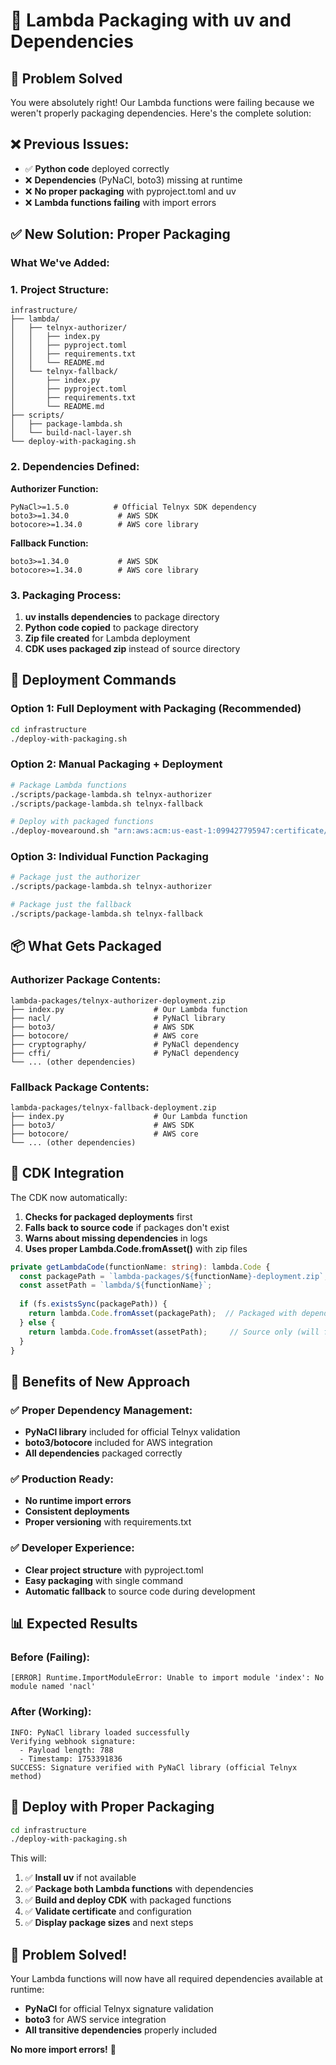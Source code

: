 # 🚀 Lambda Packaging with uv and Dependencies

## 🚨 **Problem Solved**

You were absolutely right! Our Lambda functions were failing because we weren't properly packaging dependencies. Here's the complete solution:

## ❌ **Previous Issues:**
- ✅ **Python code** deployed correctly
- ❌ **Dependencies** (PyNaCl, boto3) missing at runtime
- ❌ **No proper packaging** with pyproject.toml and uv
- ❌ **Lambda functions failing** with import errors

## ✅ **New Solution: Proper Packaging**

### **What We've Added:**

### **1. Project Structure:**
```
infrastructure/
├── lambda/
│   ├── telnyx-authorizer/
│   │   ├── index.py
│   │   ├── pyproject.toml
│   │   ├── requirements.txt
│   │   └── README.md
│   └── telnyx-fallback/
│       ├── index.py
│       ├── pyproject.toml
│       ├── requirements.txt
│       └── README.md
├── scripts/
│   ├── package-lambda.sh
│   └── build-nacl-layer.sh
└── deploy-with-packaging.sh
```

### **2. Dependencies Defined:**

**Authorizer Function:**
```
PyNaCl>=1.5.0          # Official Telnyx SDK dependency
boto3>=1.34.0           # AWS SDK
botocore>=1.34.0        # AWS core library
```

**Fallback Function:**
```
boto3>=1.34.0           # AWS SDK
botocore>=1.34.0        # AWS core library
```

### **3. Packaging Process:**
1. **uv installs dependencies** to package directory
2. **Python code copied** to package directory
3. **Zip file created** for Lambda deployment
4. **CDK uses packaged zip** instead of source directory

## 🚀 **Deployment Commands**

### **Option 1: Full Deployment with Packaging (Recommended)**
```bash
cd infrastructure
./deploy-with-packaging.sh
```

### **Option 2: Manual Packaging + Deployment**
```bash
# Package Lambda functions
./scripts/package-lambda.sh telnyx-authorizer
./scripts/package-lambda.sh telnyx-fallback

# Deploy with packaged functions
./deploy-movearound.sh "arn:aws:acm:us-east-1:099427795947:certificate/8db7a123-5b4b-4090-83b5-37aed328f3b7"
```

### **Option 3: Individual Function Packaging**
```bash
# Package just the authorizer
./scripts/package-lambda.sh telnyx-authorizer

# Package just the fallback
./scripts/package-lambda.sh telnyx-fallback
```

## 📦 **What Gets Packaged**

### **Authorizer Package Contents:**
```
lambda-packages/telnyx-authorizer-deployment.zip
├── index.py                    # Our Lambda function
├── nacl/                       # PyNaCl library
├── boto3/                      # AWS SDK
├── botocore/                   # AWS core
├── cryptography/               # PyNaCl dependency
├── cffi/                       # PyNaCl dependency
└── ... (other dependencies)
```

### **Fallback Package Contents:**
```
lambda-packages/telnyx-fallback-deployment.zip
├── index.py                    # Our Lambda function
├── boto3/                      # AWS SDK
├── botocore/                   # AWS core
└── ... (other dependencies)
```

## 🔧 **CDK Integration**

The CDK now automatically:
1. **Checks for packaged deployments** first
2. **Falls back to source code** if packages don't exist
3. **Warns about missing dependencies** in logs
4. **Uses proper Lambda.Code.fromAsset()** with zip files

```typescript
private getLambdaCode(functionName: string): lambda.Code {
  const packagePath = `lambda-packages/${functionName}-deployment.zip`;
  const assetPath = `lambda/${functionName}`;
  
  if (fs.existsSync(packagePath)) {
    return lambda.Code.fromAsset(packagePath);  // Packaged with dependencies
  } else {
    return lambda.Code.fromAsset(assetPath);     // Source only (will fail)
  }
}
```

## 🎯 **Benefits of New Approach**

### ✅ **Proper Dependency Management:**
- **PyNaCl library** included for official Telnyx validation
- **boto3/botocore** included for AWS integration
- **All dependencies** packaged correctly

### ✅ **Production Ready:**
- **No runtime import errors**
- **Consistent deployments**
- **Proper versioning** with requirements.txt

### ✅ **Developer Experience:**
- **Clear project structure** with pyproject.toml
- **Easy packaging** with single command
- **Automatic fallback** to source code during development

## 📊 **Expected Results**

### **Before (Failing):**
```
[ERROR] Runtime.ImportModuleError: Unable to import module 'index': No module named 'nacl'
```

### **After (Working):**
```
INFO: PyNaCl library loaded successfully
Verifying webhook signature:
  - Payload length: 788
  - Timestamp: 1753391836
SUCCESS: Signature verified with PyNaCl library (official Telnyx method)
```

## 🚀 **Deploy with Proper Packaging**

```bash
cd infrastructure
./deploy-with-packaging.sh
```

This will:
1. ✅ **Install uv** if not available
2. ✅ **Package both Lambda functions** with dependencies
3. ✅ **Build and deploy CDK** with packaged functions
4. ✅ **Validate certificate** and configuration
5. ✅ **Display package sizes** and next steps

## 🎉 **Problem Solved!**

Your Lambda functions will now have all required dependencies available at runtime:
- **PyNaCl** for official Telnyx signature validation
- **boto3** for AWS service integration
- **All transitive dependencies** properly included

**No more import errors!** 🚀
